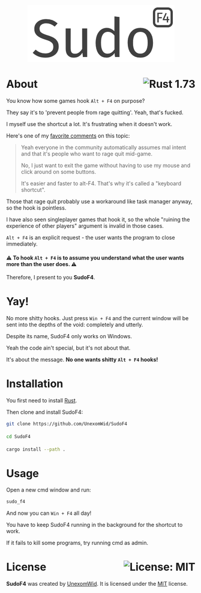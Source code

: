 <p align="center">
  <img src="public/logo.png" width="393" height="152" alt="sudo_f4">
</p>

# About <a href="https://www.rust-lang.org/"><img align="right" src="https://img.shields.io/badge/Rust-1.73-F74C00?logo=rust" alt="Rust 1.73" /></a>

You know how some games hook `Alt + F4` on purpose?

They say it's to 'prevent people from rage quitting'. Yeah, that's fucked.

I myself use the shortcut a lot. It's frustrating when it doesn't work.

Here's one of my [favorite comments](https://www.reddit.com/r/RocketLeague/comments/16jcpvw/comment/k27dmxl/?utm_source=share&utm_medium=web3x&utm_name=web3xcss&utm_term=1&utm_content=share_button) on this topic:

> Yeah everyone in the community automatically assumes mal intent and that it's people who want to rage quit mid-game.
>
> No, I just want to exit the game without having to use my mouse and click around on some buttons.
>
> It's easier and faster to alt-F4. That's why it's called a "keyboard shortcut".

Those that rage quit probably use a workaround like task manager anyway, so the hook is pointless.

I have also seen singleplayer games that hook it, so the whole "ruining the experience of other players" argument is invalid in those cases.

`Alt + F4` is an explicit request - the user wants the program to close immediately.

#### ⚠ To hook `Alt + F4` is to assume you understand what the user wants more than the user does. ⚠

Therefore, I present to you **SudoF4**.

# Yay!

No more shitty hooks. Just press `Win + F4` and the current window will be sent into the depths of the void: completely and utterly.

Despite its name, SudoF4 only works on Windows.

Yeah the code ain't special, but it's not about that.

It's about the message. **No one wants shitty `Alt + F4` hooks!**

# Installation

You first need to install [Rust](https://www.rust-lang.org/).

Then clone and install SudoF4:

```sh
git clone https://github.com/UnexomWid/SudoF4

cd SudoF4

cargo install --path .
```

# Usage

Open a new cmd window and run:

```sh
sudo_f4
```

And now you can `Win + F4` all day!

You have to keep SudoF4 running in the background for the shortcut to work.

If it fails to kill some programs, try running cmd as admin.

# License <a href="https://github.com/UnexomWid/SudoF4/blob/master/LICENSE"><img align="right" src="https://img.shields.io/badge/License-MIT-blue.svg" alt="License: MIT" /></a>

**SudoF4** was created by [UnexomWid](https://uw.exom.dev). It is licensed under the [MIT](https://github.com/UnexomWid/SudoF4/blob/master/LICENSE) license.